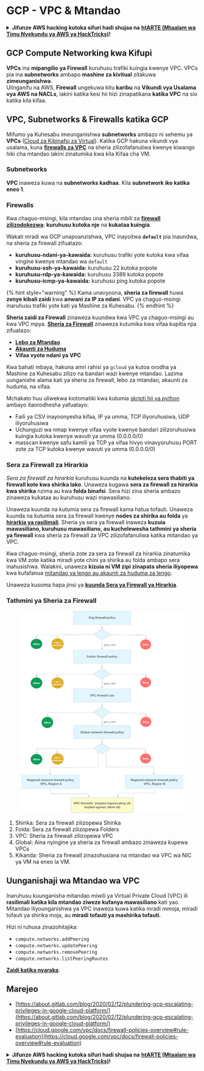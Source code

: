 # GCP - VPC & Mtandao

<details>

<summary><strong>Jifunze AWS hacking kutoka sifuri hadi shujaa na</strong> <a href="https://training.hacktricks.xyz/courses/arte"><strong>htARTE (Mtaalam wa Timu Nyekundu ya AWS ya HackTricks)</strong></a><strong>!</strong></summary>

Njia nyingine za kusaidia HackTricks:

* Ikiwa unataka kuona **kampuni yako ikitangazwa kwenye HackTricks** au **kupakua HackTricks kwa PDF** Angalia [**MIPANGO YA KUJIUNGA**](https://github.com/sponsors/carlospolop)!
* Pata [**bidhaa rasmi za PEASS & HackTricks**](https://peass.creator-spring.com)
* Gundua [**Familia ya PEASS**](https://opensea.io/collection/the-peass-family), mkusanyiko wetu wa kipekee wa [**NFTs**](https://opensea.io/collection/the-peass-family)
* **Jiunge na** 💬 [**Kikundi cha Discord**](https://discord.gg/hRep4RUj7f) au [**kikundi cha telegram**](https://t.me/peass) au **tufuate** kwenye **Twitter** 🐦 [**@hacktricks\_live**](https://twitter.com/hacktricks\_live)**.**
* **Shiriki mbinu zako za kuhack kwa kuwasilisha PRs kwa** [**HackTricks**](https://github.com/carlospolop/hacktricks) na [**HackTricks Cloud**](https://github.com/carlospolop/hacktricks-cloud) repos za github.

</details>

## **GCP Compute Networking kwa Kifupi**

**VPCs** ina **mipangilio ya Firewall** kuruhusu trafiki kuingia kwenye VPC. VPCs pia ina **subnetworks** ambapo **mashine za kivitual** zitakuwa **zimeunganishwa**.\
Ulinganifu na AWS, **Firewall** ungekuwa kitu **karibu** na **Vikundi vya Usalama vya AWS na NACLs**, lakini katika kesi hii hizi zinapatikana **katika VPC** na sio katika kila kifaa.

## **VPC, Subnetworks & Firewalls katika GCP**

Mifumo ya Kuhesabu imeunganishwa **subnetworks** ambazo ni sehemu ya **VPCs** ([Cloud za Kibinafsi za Virtual](https://cloud.google.com/vpc/docs/vpc)). Katika GCP hakuna vikundi vya usalama, kuna [**firewalls za VPC**](https://cloud.google.com/vpc/docs/firewalls) na sheria zilizofafanuliwa kwenye kiwango hiki cha mtandao lakini zinatumika kwa kila Kifaa cha VM.

### Subnetworks

**VPC** inaweza kuwa na **subnetworks kadhaa**. Kila **subnetwork iko katika eneo 1**.

### Firewalls

Kwa chaguo-msingi, kila mtandao una sheria mbili za [**firewall zilizodokezwa**](https://cloud.google.com/vpc/docs/firewalls#default\_firewall\_rules): **kuruhusu kutoka nje** na **kukataa kuingia**.

Wakati mradi wa GCP unapoanzishwa, VPC inayoitwa **`default`** pia inaundwa, na sheria za firewall zifuatazo:

* **kuruhusu-ndani-ya-kawaida:** kuruhusu trafiki yote kutoka kwa vifaa vingine kwenye mtandao wa `default`
* **kuruhusu-ssh-ya-kawaida:** kuruhusu 22 kutoka popote
* **kuruhusu-rdp-ya-kawaida:** kuruhusu 3389 kutoka popote
* **kuruhusu-icmp-ya-kawaida:** kuruhusu ping kutoka popote

{% hint style="warning" %}
Kama unavyoona, **sheria za firewall** huwa **zenye kibali zaidi** kwa **anwani za IP za ndani**. VPC ya chaguo-msingi inaruhusu trafiki yote kati ya Mashine za Kuhesabu.
{% endhint %}

**Sheria zaidi za Firewall** zinaweza kuundwa kwa VPC ya chaguo-msingi au kwa VPC mpya. [**Sheria za Firewall**](https://cloud.google.com/vpc/docs/firewalls) zinaweza kutumika kwa vifaa kupitia njia zifuatazo:

* [**Lebo za Mtandao**](https://cloud.google.com/vpc/docs/add-remove-network-tags)
* [**Akaunti za Huduma**](https://cloud.google.com/vpc/docs/firewalls#serviceaccounts)
* **Vifaa vyote ndani ya VPC**

Kwa bahati mbaya, hakuna amri rahisi ya `gcloud` ya kutoa orodha ya Mashine za Kuhesabu zilizo na bandari wazi kwenye mtandao. Lazima uunganishe alama kati ya sheria za firewall, lebo za mtandao, akaunti za huduma, na vifaa.

Mchakato huu uliwekwa kiotomatiki kwa kutumia [skripti hii ya python](https://gitlab.com/gitlab-com/gl-security/gl-redteam/gcp\_firewall\_enum) ambayo itaorodhesha yafuatayo:

* Faili ya CSV inayoonyesha kifaa, IP ya umma, TCP iliyoruhusiwa, UDP iliyoruhusiwa
* Uchunguzi wa nmap kwenye vifaa vyote kwenye bandari zilizoruhusiwa kuingia kutoka kwenye wavuti ya umma (0.0.0.0/0)
* masscan kwenye safu kamili ya TCP ya vifaa hivyo vinavyoruhusu PORT zote za TCP kutoka kwenye wavuti ya umma (0.0.0.0/0)

### Sera za Firewall za Hirarkia <a href="#hierarchical-firewall-policies" id="hierarchical-firewall-policies"></a>

_Sera za firewall za hirarkia_ kuruhusu kuunda na **kutekeleza sera thabiti ya firewall kote kwa shirika lako**. Unaweza kugawa **sera za firewall za hirarkia kwa shirika** nzima au kwa **folda binafsi**. Sera hizi zina sheria ambazo zinaweza kukataa au kuruhusu wazi mawasiliano.

Unaweza kuunda na kutumia sera za firewall kama hatua tofauti. Unaweza kuunda na kutumia sera za firewall kwenye **nodes za shirika au folda** ya [**hirarkia ya rasilimali**](https://cloud.google.com/resource-manager/docs/cloud-platform-resource-hierarchy). Sheria ya sera ya firewall inaweza **kuzuia mawasiliano, kuruhusu mawasiliano, au kuchelewesha tathmini ya sheria ya firewall** kwa sheria za firewall za VPC zilizofafanuliwa katika mitandao ya VPC.

Kwa chaguo-msingi, sheria zote za sera za firewall za hirarkia zinatumika kwa VM zote katika miradi yote chini ya shirika au folda ambapo sera inahusishwa. Walakini, unaweza **kizuia ni VM zipi zinapata sheria iliyopewa** kwa kufafanua [mitandao ya lengo au akaunti za huduma za lengo](https://cloud.google.com/vpc/docs/firewall-policies#targets).

Unaweza kusoma hapa jinsi ya [**kuunda Sera ya Firewall ya Hirarkia**](https://cloud.google.com/vpc/docs/using-firewall-policies#gcloud).

### Tathmini ya Sheria za Firewall

<figure><img src="../../../../.gitbook/assets/image (2) (1).png" alt=""><figcaption></figcaption></figure>

1. Shirika: Sera za firewall zilizopewa Shirika
2. Folda: Sera za firewall zilizopewa Folders
3. VPC: Sheria za firewall zilizopewa VPC
4. Global: Aina nyingine ya sheria za firewall ambazo zinaweza kupewa VPCs
5. Kikanda: Sheria za firewall zinazohusiana na mtandao wa VPC wa NIC ya VM na eneo la VM.

## Uunganishaji wa Mtandao wa VPC

Inaruhusu kuunganisha mitandao miwili ya Virtual Private Cloud (VPC) ili **rasilimali katika kila mtandao ziweze kufanya mawasiliano** kati yao.\
Mitandao iliyounganishwa ya VPC inaweza kuwa katika mradi mmoja, miradi tofauti ya shirika moja, au **miradi tofauti ya mashirika tofauti**.

Hizi ni ruhusa zinazohitajika:

* `compute.networks.addPeering`
* `compute.networks.updatePeering`
* `compute.networks.removePeering`
* `compute.networks.listPeeringRoutes`

[**Zaidi katika nyaraka**](https://cloud.google.com/vpc/docs/vpc-peering).

## Marejeo

* [https://about.gitlab.com/blog/2020/02/12/plundering-gcp-escalating-privileges-in-google-cloud-platform/](https://about.gitlab.com/blog/2020/02/12/plundering-gcp-escalating-privileges-in-google-cloud-platform/)
* [https://cloud.google.com/vpc/docs/firewall-policies-overview#rule-evaluation](https://cloud.google.com/vpc/docs/firewall-policies-overview#rule-evaluation)

<details>

<summary><strong>Jifunze AWS hacking kutoka sifuri hadi shujaa na</strong> <a href="https://training.hacktricks.xyz/courses/arte"><strong>htARTE (Mtaalam wa Timu Nyekundu ya AWS ya HackTricks)</strong></a><strong>!</strong></summary>

Njia nyingine za kusaidia HackTricks:

* Ikiwa unataka kuona **kampuni yako ikitangazwa kwenye HackTricks** au **kupakua HackTricks kwa PDF** Angalia [**MIPANGO YA KUJIUNGA**](https://github.com/sponsors/carlospolop)!
* Pata [**bidhaa rasmi za PEASS & HackTricks**](https://peass.creator-spring.com)
* Gundua [**Familia ya PEASS**](https://opensea.io/collection/the-peass-family), mkusanyiko wetu wa kipekee wa [**NFTs**](https://opensea.io/collection/the-peass-family)
* **Jiunge na** 💬 [**Kikundi cha Discord**](https://discord.gg/hRep4RUj7f) au [**kikundi cha telegram**](https://t.me/peass) au **tufuate** kwenye **Twitter** 🐦 [**@hacktricks\_live**](https://twitter.com/hacktricks\_live)**.**
* **Shiriki mbinu zako za kuhack kwa kuwasilisha PRs kwa** [**HackTricks**](https://github.com/carlospolop/hacktricks) na [**HackTricks Cloud**](https://github.com/carlospolop/hacktricks-cloud) repos za github.

</details>
